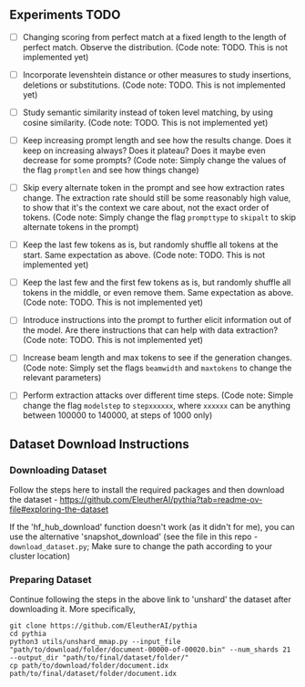 ## Experiments TODO

- [ ] Changing scoring from perfect match at a fixed length to the length of perfect match. Observe the distribution. (Code note: TODO. This is not implemented yet)
- [ ] Incorporate levenshtein distance or other measures to study insertions, deletions or substitutions. (Code note: TODO. This is not implemented yet)
- [ ] Study semantic similarity instead of token level matching, by using cosine similarity. (Code note: TODO. This is not implemented yet)

- [ ] Keep increasing prompt length and see how the results change. Does it keep on increasing always? Does it plateau? Does it maybe even decrease for some prompts? (Code note: Simply change the values of the flag `promptlen` and see how things change)
- [ ] Skip every alternate token in the prompt and see how extraction rates change. The extraction rate should still be some reasonably high value, to show that it's the context we care about, not the exact order of tokens. (Code note: Simply change the flag `prompttype` to `skipalt` to skip alternate tokens in the prompt)
- [ ] Keep the last few tokens as is, but randomly shuffle all tokens at the start. Same expectation as above. (Code note: TODO. This is not implemented yet)
- [ ] Keep the last few and the first few tokens as is, but randomly shuffle all tokens in the middle, or even remove them. Same expectation as above. (Code note: TODO. This is not implemented yet)

- [ ] Introduce instructions into the prompt to further elicit information out of the model. Are there instructions that can help with data extraction? (Code note: TODO. This is not implemented yet)


- [ ] Increase beam length and max tokens to see if the generation changes. (Code note: Simply set the flags `beamwidth` and `maxtokens` to change the relevant parameters)

- [ ] Perform extraction attacks over different time steps. (Code note: Simple change the flag `modelstep` to `stepxxxxxx`, where `xxxxxx` can be anything between 100000 to 140000, at steps of 1000 only)

## Dataset Download Instructions

### Downloading Dataset
Follow the steps here to install the required packages and then download the dataset - https://github.com/EleutherAI/pythia?tab=readme-ov-file#exploring-the-dataset

If the 'hf_hub_download' function doesn't work (as it didn't for me), you can use the alternative 'snapshot_download' (see the file in this repo - `download_dataset.py`; Make sure to change the path according to your cluster location)

### Preparing Dataset
Continue following the steps in the above link to 'unshard' the dataset after downloading it. More specifically,
```
git clone https://github.com/EleutherAI/pythia
cd pythia
python3 utils/unshard_mmap.py --input_file "path/to/download/folder/document-00000-of-00020.bin" --num_shards 21 --output_dir "path/to/final/dataset/folder/"
cp path/to/download/folder/document.idx path/to/final/dataset/folder/document.idx
```